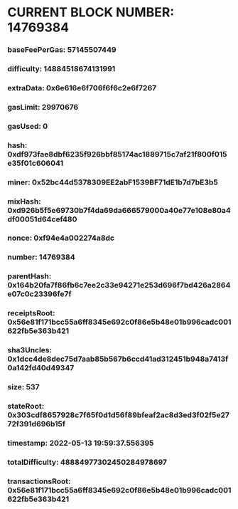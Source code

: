 # CURRENT BLOCK NUMBER: 14769384

### baseFeePerGas: 57145507449
### difficulty: 14884518674131991
### extraData: 0x6e616e6f706f6f6c2e6f7267
### gasLimit: 29970676
### gasUsed: 0
### hash: 0xdf973fae8dbf6235f926bbf85174ac1889715c7af21f800f015e35f01c606041
### miner: 0x52bc44d5378309EE2abF1539BF71dE1b7d7bE3b5
### mixHash: 0xd926b5f5e69730b7f4da69da666579000a40e77e108e80a4df00051d64cef480
### nonce: 0xf94e4a002274a8dc
### number: 14769384
### parentHash: 0x164b20fa7f86fb6c7ee2c33e94271e253d696f7bd426a2864e07c0c23396fe7f
### receiptsRoot: 0x56e81f171bcc55a6ff8345e692c0f86e5b48e01b996cadc001622fb5e363b421
### sha3Uncles: 0x1dcc4de8dec75d7aab85b567b6ccd41ad312451b948a7413f0a142fd40d49347
### size: 537
### stateRoot: 0x303cdf8657928c7f65f0d1d56f89bfeaf2ac8d3ed3f02f5e2772f391d696b15f
### timestamp: 2022-05-13 19:59:37.556395
### totalDifficulty: 48884977302450284978697
### transactionsRoot: 0x56e81f171bcc55a6ff8345e692c0f86e5b48e01b996cadc001622fb5e363b421
